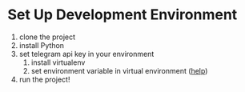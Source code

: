 # Set Up Development Environment

1. clone the project
2. install Python
3. set telegram api key in your environment
   1. install virtualenv
   2. set environment variable in virtual environment ([help](https://stackoverflow.com/a/52555465))
4. run the project!